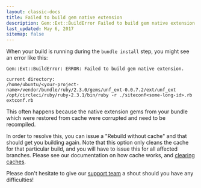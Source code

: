 ```yaml
---
layout: classic-docs
title: Failed to build gem native extension
description: Gem::Ext::BuildError Failed to build gem native extension
last_updated: May 6, 2017
sitemap: false
---
```


When your build is running during the `bundle install` step, you might see an error like this:

```
Gem::Ext::BuildError: ERROR: Failed to build gem native extension.

current directory:
/home/ubuntu/<your-project-name>/vendor/bundle/ruby/2.3.0/gems/unf_ext-0.0.7.2/ext/unf_ext
/opt/circleci/ruby/ruby-2.3.1/bin/ruby -r ./siteconf<some-long-id>.rb
extconf.rb
```

This often happens because the native extension gems from your bundle which were restored from cache were corrupted and need to be recompiled.

In order to resolve this, you can issue a "Rebuild without cache" and that should get you building again. Note that this option only cleans the cache for that particular build, and you will have to issue this for all affected branches. Please see our documentation on how cache works, and [clearing caches](https://circleci.com/docs/1.0/how-cache-works/#clearing-cache).

Please don't hesitate to give our [support team](https://support.circleci.com/hc/en-us) a shout should you have any difficulties!
